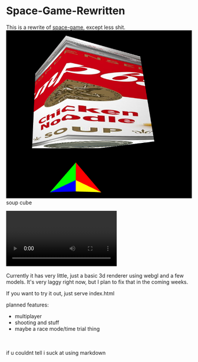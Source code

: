# Space-Game-Rewritten

This is a rewrite of [space-game](https://github.com/dylanjtholen/space-game), except less shit.<br>
![soup cube](image.png)
soup cube

<video src="https://raw.githubusercontent.com/dylanjtholen/space-game-2/refs/heads/main/vid_demo.mp4"></video>

Currently it has very little, just a basic 3d renderer using webgl and a few models. It's very laggy right now, but I plan to fix that in the coming weeks.

If you want to try it out, just serve index.html

planned features:

-   multiplayer
-   shooting and stuff
-   maybe a race mode/time trial thing

<br><br>
if u couldnt tell i suck at using markdown
